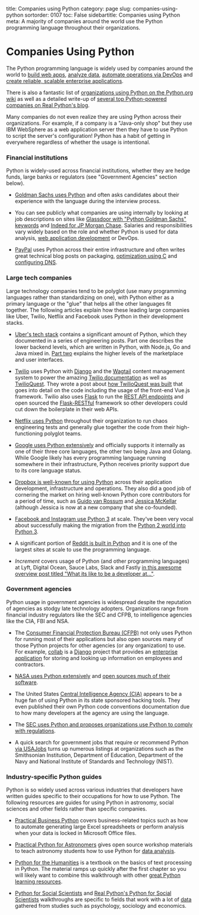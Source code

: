 title: Companies using Python
category: page
slug: companies-using-python
sortorder: 0107
toc: False
sidebartitle: Companies using Python
meta: A majority of companies around the world use the Python programming language throughout their organizations.


# Companies Using Python
The Python programming language is widely used by companies around the world 
to [build web apps](/web-development.html), [analyze data](/data.html),
[automate operations via DevOps](/devops.html) and 
[create reliable, scalable enterprise applications](/enterprise-python.html).

There is also a fantastic list of 
[organizations using Python on the Python.org wiki](https://wiki.python.org/moin/OrganizationsUsingPython#Games)
as well as a detailed write-up of 
[several top Python-powered companies on Real Python's blog](https://realpython.com/world-class-companies-using-python/).

Many companies do not even realize they are using Python across their
organizations. For example, if a company is a "Java-only shop" but they
use IBM WebSphere as a web application server then they have to use
Python to script the server's configuration! Python has a habit of getting
in everywhere regardless of whether the usage is intentional.


### Financial institutions
Python is widely-used across financial institutions, whether they are
hedge funds, large banks or regulators (see "Government Agencies" section
below).

* [Goldman Sachs uses Python](https://www.quora.com/Why-does-Goldman-Sachs-ask-for-Python-language-as-a-skill-during-the-interview-for-an-analyst-role)
  and often asks candidates about their experience with the language
  during the interview process. 

* You can see publicly what companies are using internally by looking
  at job descriptions on sites like 
  [Glassdoor with "Python Goldman Sachs" keywords](https://www.glassdoor.com/Jobs/Goldman-Sachs-python-Jobs-EI_IE2800.0,13_KO14,20.htm)
  and
  [Indeed for JP Morgan Chase](https://www.indeed.com/salaries/Python-Developer-Salaries-at-JPMorgan-Chase).
  Salaries and responsibilities vary widely based on the role and whether
  Python is used for data analysis, 
  [web application development](/web-development.html) or DevOps.

* [PayPal](https://www.paypal-engineering.com/2016/09/07/python-packaging-at-paypal/)
  uses Python across their entire infrastructure and often writes great
  technical blog posts on packaging, 
  [optimization using C](https://www.paypal-engineering.com/2016/09/22/python-by-the-c-side/) 
  and [configuring DNS](https://www.paypal-engineering.com/2015/12/16/enterprise-overhaul-resolving-dns/).


### Large tech companies
Large technology companies tend to be polyglot (use many programming 
languages rather than standardizing on one), with Python either as a
primary language or the "glue" that helps all the other languages fit
together. The following articles explain how these leading large companies 
like Uber, Twilio, Netflix and Facebook uses Python in their development 
stacks.

* [Uber's tech stack](https://eng.uber.com/tech-stack-part-one/) contains
  a significant amount of Python, which they documented in a series of 
  engineering posts. Part one describes the lower backend levels, which are 
  written in Python, with Node.js, Go and Java mixed in. 
  [Part two](https://eng.uber.com/tech-stack-part-two/) explains the higher
  levels of the marketplace and user interfaces.

* [Twilio](https://www.twilio.com/) uses Python with [Django](/django.html)
  and the [Wagtail](https://wagtail.io/) content management system to power
  the amazing [Twilio documentation](https://www.twilio.com/) as well as
  [TwilioQuest](https://www.twilio.com/quest). They wrote a post about
  [how TwilioQuest was built](https://www.twilio.com/blog/2017/11/building-twilioquest-with-twilio-sync-django-and-vue-js.html) 
  that goes into detail on the code including the usage of the front-end 
  Vue.js framework. Twilio also uses [Flask](/flask.html) to run the 
  [REST API endpoints](https://www.twilio.com/docs/usage/api) and open sourced
  the [Flask-RESTful](https://github.com/flask-restful/flask-restful) 
  framework so other developers could cut down the boilerplate in their
  web APIs.

* [Netflix uses Python](https://talkpython.fm/episodes/show/16/python-at-netflix) 
  throughout their organization to run chaos engineering tests and generally
  glue together the code from their high-functioning polyglot teams.

* [Google uses Python extensively](https://stackoverflow.com/questions/2560310/heavy-usage-of-python-at-google)
  and officially supports it internally as one of their three core languages,
  the other two being Java and Golang. While Google likely has every 
  programming language running somewhere in their infrastructure, Python 
  receives priority support due to its core language status.

* [Dropbox is well-known for using Python](https://techcrunch.com/2013/07/11/how-did-dropbox-scale-to-175m-users-a-former-engineer-details-the-early-days/)
  across their application development, infrastructure and operations. They
  also did a good job of cornering the market on hiring well-known Python 
  core contributors for a period of time, such as 
  [Guido van Rossum](https://blogs.dropbox.com/tech/2012/12/welcome-guido/) 
  and 
  [Jessica McKellar](https://opensource.com/business/16/7/red-hat-women-open-source-award-winner-jessica-mckellar) 
  (although Jessica is now at a new company that she co-founded). 

* [Facebook and Instagram use Python 3](https://thenewstack.io/instagram-makes-smooth-move-python-3/)
  at scale. They've been very vocal about successfully making the migration 
  from the [Python 2 world into Python 3](/python-2-or-3.html).

* A significant portion of [Reddit is built in Python](https://github.com/reddit?language=python)
  and it is one of the largest sites at scale to use the programming language.

* *Increment* covers usage of Python (and other programming languages) at
  Lyft, Digital Ocean, Sauce Labs, Slack and Fastly 
  [in this awesome overview post titled "What its like to be a developer at..."](https://increment.com/development/what-its-like-to-be-a-developer-at/).


### Government agencies
Python usage in government agencies is widespread despite the reputation of
agencies as stodgy late technology adopters. Organizations range from 
financial industry regulators like the SEC and CFPB, to intelligence agencies
like the CIA, FBI and NSA.

* The [Consumer Financial Protection Bureau (CFPB)](https://github.com/cfpb) 
  not only uses Python for running most of their applications but also open 
  sources many of those Python projects for other agencies (or any 
  organization) to use. For example, [collab](https://github.com/cfpb/collab)
  is a [Django](/django.html) project that provides an 
  [enterprise application](/enterprise-python.html) for storing and looking 
  up information on employees and contractors.

* [NASA uses Python extensively](https://www.python.org/about/success/usa/)
  and [open sources much of their software](https://code.nasa.gov/).

* The United States 
  [Central Intelligence Agency (CIA)](https://www.reddit.com/r/Python/comments/5y2boe/cia_uses_python_a_lot/)
  appears to be a huge fan of using Python in its state sponsored hacking 
  tools. They even published their own Python code conventions 
  documentation due to how many developers at the agency are using the
  language.

* The 
  [SEC uses Python and proposes organizations use Python to comply with regulations](http://jsdelfino.blogspot.com/2010/05/security-exchange-commission-python.html).

* A quick search for government jobs that require or recommend Python 
  [via USAJobs](https://sec.usajobs.gov/Search/?k=python&p=1) 
  turns up numerous listings at organizations such as the Smithsonian
  Institution, Department of Education, Department of the Navy and 
  National Institute of Standards and Technology (NIST).


### Industry-specific Python guides
Python is so widely used across various industries that developers have
written guides specific to their occupations for how to use Python. The
following resources are guides for using Python in astronomy, social
sciences and other fields rather than specific companies.

* [Practical Business Python](http://pbpython.com/) covers business-related
  topics such as how to automate generating large Excel spreadsheets or 
  perform analysis when your data is locked in Microsoft Office files.

* [Practical Python for Astronomers](https://python4astronomers.github.io/)
  gives open source workshop materials to teach astronomy students how to
  use Python for [data analysis](/data-analysis.html).

* [Python for the Humanities](http://fbkarsdorp.github.io/python-course/) is a
  textbook on the basics of text processing in Python. The material ramps 
  up quickly after the first chapter so you will likely want to combine 
  this walkthrough with other 
  [great Python learning resources](/best-python-resources.html).

* [Python for Social Scientists](http://www-rohan.sdsu.edu/~gawron/python_for_ss/)
  and 
  [Real Python's Python for Social Scientists](https://realpython.com/python-for-social-scientists/)
  walkthroughs are specific to fields that work with a lot of 
  [data](/data.html) gathered from studies such as psychology, sociology
  and economics.
